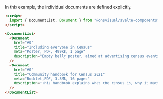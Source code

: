 In this example, the individual documents are defined explicitly.

<!-- prettier-ignore -->
```html
<script>
  import { DocumentList, Document } from "@onsvisual/svelte-components";
</script>

<DocumentList>
  <Document
    href="#0"
    title="Including everyone in Census"
    meta="Poster, PDF, 499KB, 1 page"
    description="Empty belly poster, aimed at advertising census events."
  />
  <Document
    href="#0"
    title="Community handbook for Census 2021"
    meta="Booklet,PDF, 3.3MB, 16 pages"
    description="This handbook explains what the census is, why it matters to everyone and how we can work together to spread the word within your community."
  />
</DocumentList>
```
